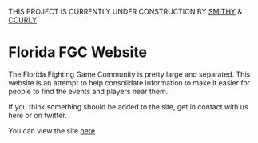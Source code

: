 THIS PROJECT IS CURRENTLY UNDER CONSTRUCTION BY [SMITHY](https://twitter.com/smithmfjankens) & [CCURLY](https://twitter.com/ccurly3)

# Florida FGC Website

The Florida Fighting Game Community is pretty large and separated.  This website is an attempt to help consolidate information to make it easier for people to find the events and players near them.

If you think something should be added to the site, get in contact with us here or on twitter.

You can view the site [here](https://flfgc.com)